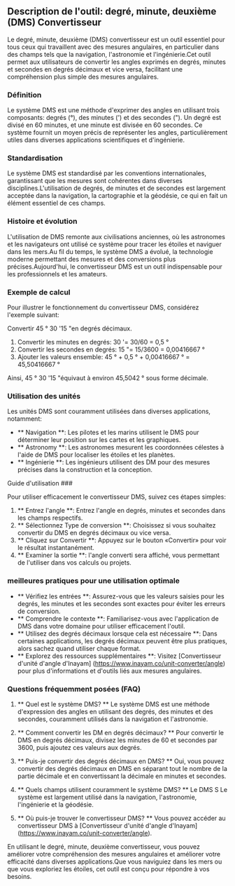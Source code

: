 ## Description de l'outil: degré, minute, deuxième (DMS) Convertisseur

Le degré, minute, deuxième (DMS) convertisseur est un outil essentiel pour tous ceux qui travaillent avec des mesures angulaires, en particulier dans des champs tels que la navigation, l'astronomie et l'ingénierie.Cet outil permet aux utilisateurs de convertir les angles exprimés en degrés, minutes et secondes en degrés décimaux et vice versa, facilitant une compréhension plus simple des mesures angulaires.

### Définition

Le système DMS est une méthode d'exprimer des angles en utilisant trois composants: degrés (°), des minutes (') et des secondes ("). Un degré est divisé en 60 minutes, et une minute est divisée en 60 secondes. Ce système fournit un moyen précis de représenter les angles, particulièrement utiles dans diverses applications scientifiques et d'ingénierie.

### Standardisation

Le système DMS est standardisé par les conventions internationales, garantissant que les mesures sont cohérentes dans diverses disciplines.L'utilisation de degrés, de minutes et de secondes est largement acceptée dans la navigation, la cartographie et la géodésie, ce qui en fait un élément essentiel de ces champs.

### Histoire et évolution

L'utilisation de DMS remonte aux civilisations anciennes, où les astronomes et les navigateurs ont utilisé ce système pour tracer les étoiles et naviguer dans les mers.Au fil du temps, le système DMS a évolué, la technologie moderne permettant des mesures et des conversions plus précises.Aujourd'hui, le convertisseur DMS est un outil indispensable pour les professionnels et les amateurs.

### Exemple de calcul

Pour illustrer le fonctionnement du convertisseur DMS, considérez l'exemple suivant:

Convertir 45 ° 30 '15 "en degrés décimaux.

1. Convertir les minutes en degrés: 30 '= 30/60 = 0,5 °
2. Convertir les secondes en degrés: 15 "= 15/3600 = 0,00416667 °
3. Ajouter les valeurs ensemble: 45 ° + 0,5 ° + 0,00416667 ° = 45,50416667 °

Ainsi, 45 ° 30 '15 "équivaut à environ 45,5042 ° sous forme décimale.

### Utilisation des unités

Les unités DMS sont couramment utilisées dans diverses applications, notamment:

- ** Navigation **: Les pilotes et les marins utilisent le DMS pour déterminer leur position sur les cartes et les graphiques.
- ** Astronomy **: Les astronomes mesurent les coordonnées célestes à l'aide de DMS pour localiser les étoiles et les planètes.
- ** Ingénierie **: Les ingénieurs utilisent des DM pour des mesures précises dans la construction et la conception.

Guide d'utilisation ###

Pour utiliser efficacement le convertisseur DMS, suivez ces étapes simples:

1. ** Entrez l'angle **: Entrez l'angle en degrés, minutes et secondes dans les champs respectifs.
2. ** Sélectionnez Type de conversion **: Choisissez si vous souhaitez convertir du DMS en degrés décimaux ou vice versa.
3. ** Cliquez sur Convertir **: Appuyez sur le bouton «Convertir» pour voir le résultat instantanément.
4. ** Examiner la sortie **: l'angle converti sera affiché, vous permettant de l'utiliser dans vos calculs ou projets.

### meilleures pratiques pour une utilisation optimale

- ** Vérifiez les entrées **: Assurez-vous que les valeurs saisies pour les degrés, les minutes et les secondes sont exactes pour éviter les erreurs de conversion.
- ** Comprendre le contexte **: Familiarisez-vous avec l'application de DMS dans votre domaine pour utiliser efficacement l'outil.
- ** Utilisez des degrés décimaux lorsque cela est nécessaire **: Dans certaines applications, les degrés décimaux peuvent être plus pratiques, alors sachez quand utiliser chaque format.
- ** Explorez des ressources supplémentaires **: Visitez [Convertisseur d'unité d'angle d'Inayam] (https://www.inayam.co/unit-converter/angle) pour plus d'informations et d'outils liés aux mesures angulaires.

### Questions fréquemment posées (FAQ)

1. ** Quel est le système DMS? **
Le système DMS est une méthode d'expression des angles en utilisant des degrés, des minutes et des secondes, couramment utilisés dans la navigation et l'astronomie.

2. ** Comment convertir les DM en degrés décimaux? **
Pour convertir le DMS en degrés décimaux, divisez les minutes de 60 et secondes par 3600, puis ajoutez ces valeurs aux degrés.

3. ** Puis-je convertir des degrés décimaux en DMS? **
Oui, vous pouvez convertir des degrés décimaux en DMS en séparant tout le nombre de la partie décimale et en convertissant la décimale en minutes et secondes.

4. ** Quels champs utilisent couramment le système DMS? **
Le DMS S Le système est largement utilisé dans la navigation, l'astronomie, l'ingénierie et la géodésie.

5. ** Où puis-je trouver le convertisseur DMS? **
Vous pouvez accéder au convertisseur DMS à [Convertisseur d'unité d'angle d'Inayam] (https://www.inayam.co/unit-converter/angle).

En utilisant le degré, minute, deuxième convertisseur, vous pouvez améliorer votre compréhension des mesures angulaires et améliorer votre efficacité dans diverses applications.Que vous naviguiez dans les mers ou que vous exploriez les étoiles, cet outil est conçu pour répondre à vos besoins.